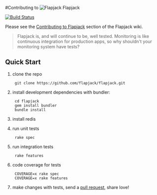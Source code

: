 #Contributing to ![Flapjack](https://raw.github.com/flapjack/flapjack/gh-pages/images/flapjack-2013-notext-transparent-50-50.png "Flapjack") Flapjack

[![Build Status](https://travis-ci.org/flapjack/flapjack.png)](https://travis-ci.org/flapjack/flapjack)

Please see the [Contributing to Flapjack](https://github.com/flapjack/flapjack/wiki/DEVELOPING) section of the Flapjack wiki.

> Flapjack is, and will continue to be, well tested. Monitoring is like continuous integration for production apps, so why shouldn't your monitoring system have tests?

## Quick Start

1. clone the repo

        git clone https://github.com/flapjack/flapjack.git

2. install development dependencies with bundler:

        cd flapjack
        gem install bundler
        bundle install

3. install redis
4. run unit tests

        rake spec

5. run integration tests

        rake features

6. code coverage for tests

        COVERAGE=x rake spec
        COVERAGE=x rake features

7. make changes with tests, send a [pull request](https://help.github.com/articles/creating-a-pull-request), share love!
